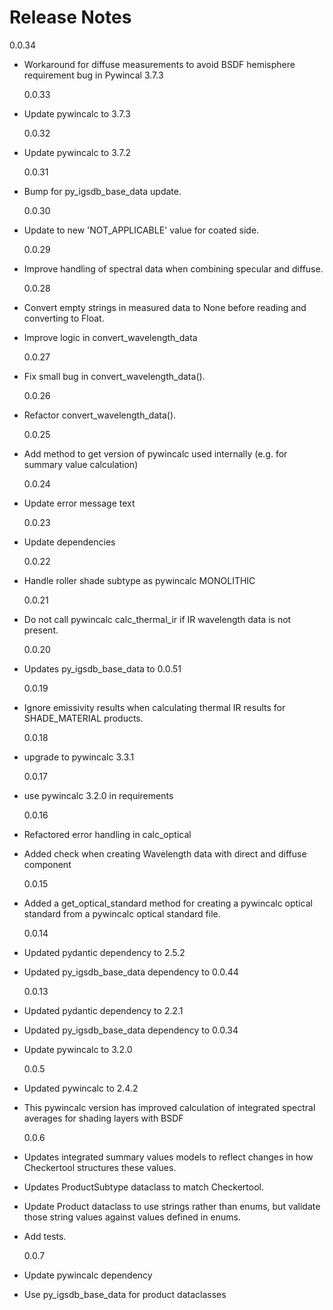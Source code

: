 # Release Notes

0.0.34

- Workaround for diffuse measurements to avoid BSDF hemisphere requirement bug in Pywincal 3.7.3

  0.0.33

- Update pywincalc to 3.7.3

  0.0.32

- Update pywincalc to 3.7.2

  0.0.31

- Bump for py_igsdb_base_data update.

  0.0.30

- Update to new 'NOT_APPLICABLE' value for coated side.

  0.0.29

- Improve handling of spectral data when combining specular and diffuse.

  0.0.28

- Convert empty strings in measured data to None before reading and converting to Float.
- Improve logic in convert_wavelength_data

  0.0.27

- Fix small bug in convert_wavelength_data().

  0.0.26

- Refactor convert_wavelength_data().

  0.0.25

- Add method to get version of pywincalc used internally (e.g. for summary value calculation)

  0.0.24

- Update error message text

  0.0.23

- Update dependencies

  0.0.22

- Handle roller shade subtype as pywincalc MONOLITHIC

  0.0.21

- Do not call pywincalc calc_thermal_ir if IR wavelength data is not present.

  0.0.20

- Updates py_igsdb_base_data to 0.0.51

  0.0.19

- Ignore emissivity results when calculating thermal IR results for SHADE_MATERIAL products.

  0.0.18

- upgrade to pywincalc 3.3.1

  0.0.17

- use pywincalc 3.2.0 in requirements

  0.0.16

- Refactored error handling in calc_optical
- Added check when creating Wavelength data with direct and diffuse component

  0.0.15

- Added a get_optical_standard method for creating a pywincalc optical standard from a pywincalc optical standard file.

  0.0.14

- Updated pydantic dependency to 2.5.2
- Updated py_igsdb_base_data dependency to 0.0.44

  0.0.13

- Updated pydantic dependency to 2.2.1
- Updated py_igsdb_base_data dependency to 0.0.34
- Update pywincalc to 3.2.0

  0.0.5

- Updated pywincalc to 2.4.2

- This pywincalc version has improved calculation of integrated spectral averages for shading layers with BSDF

  0.0.6

- Updates integrated summary values models to reflect changes in how Checkertool structures these values.
- Updates ProductSubtype dataclass to match Checkertool.
- Update Product dataclass to use strings rather than enums, but validate those string values against values defined in
  enums.
- Add tests.

  0.0.7

- Update pywincalc dependency
- Use py_igsdb_base_data for product dataclasses

